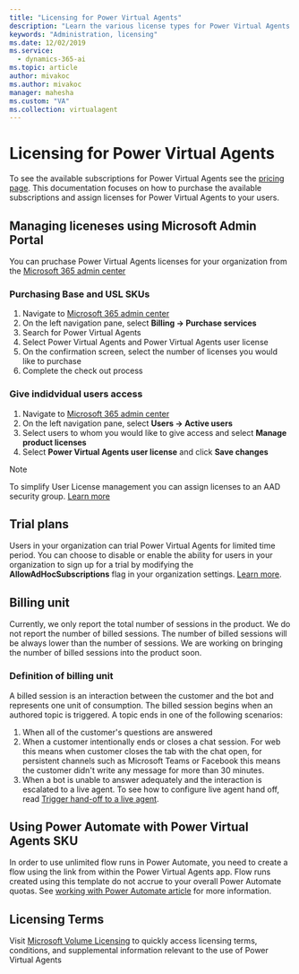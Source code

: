 ```yaml
---
title: "Licensing for Power Virtual Agents"
description: "Learn the various license types for Power Virtual Agents and learn how to manage access to Power Virtual Agents in your organization"
keywords: "Administration, licensing"
ms.date: 12/02/2019
ms.service:
  - dynamics-365-ai
ms.topic: article
author: mivakoc
ms.author: mivakoc
manager: mahesha
ms.custom: "VA"
ms.collection: virtualagent
---
```


# Licensing for Power Virtual Agents

To see the available subscriptions for Power Virtual Agents see the [pricing page](https://go.microsoft.com/fwlink/?linkid=2099502). This documentation focuses on how to purchase the available subscriptions and assign licenses for Power Virtual Agents to your users.

## Managing liceneses using Microsoft Admin Portal
You can pruchase Power Virtual Agents licenses for your organization from the [Microsoft 365 admin center](https://admin.microsoft.com/admin/default.aspx)

### Purchasing Base and USL SKUs
1. Navigate to [Microsoft 365 admin center](https://admin.microsoft.com/admin/default.aspx)
2. On the left navigation pane, select **Billing -> Purchase services**
3. Search for Power Virtual Agents
4. Select Power Virtual Agents and Power Virtual Agents user license
5. On the confirmation screen, select the number of licenses you would like to purchase
6. Complete the check out process

### Give indidvidual users access
1. Navigate to [Microsoft 365 admin center](https://admin.microsoft.com/admin/default.aspx)
2. On the left navigation pane, select **Users -> Active users**
3. Select users to whom you would like to give access and select **Manage product licenses**
4. Select **Power Virtual Agents user license** and click **Save changes**

  > [!NOTE]
  > To simplify User License management you can assign licenses to an AAD security group. [Learn more](https://docs.microsoft.com/en-us/azure/active-directory/users-groups-roles/licensing-groups-assign)

## Trial plans
Users in your organization can trial Power Virtual Agents for limited time period.
You can choose to disable or enable the ability for users in your organization to sign up for a trial by modifying the **AllowAdHocSubscriptions** flag in your organization settings. [Learn more](https://docs.microsoft.com/en-us/azure/active-directory/users-groups-roles/directory-self-service-signup). 

## Billing unit 
Currently, we only report the total number of sessions in the product. We do not report the number of billed sessions. The number of billed sessions will be always lower than the number of sessions. We are working on bringing the number of billed sessions into the product soon.

### Definition of billing unit
A billed session is an interaction between the customer and the bot and represents one unit of consumption. The billed session begins when an authored topic is triggered. A topic ends in one of the following scenarios: 
1. When all of the customer's questions are answered
2. When a customer intentionally ends or closes a chat session. For web this means when customer closes the tab with the chat open, for persistent channels such as Microsoft Teams or Facebook this means the customer didn't write any message for more than 30 minutes.
3. When a bot is unable to answer adequately and the interaction is escalated to a live agent. To see how to configure live agent hand off, read [Trigger hand-off to a live agent](how-to-handoff.md).


## Using Power Automate with Power Virtual Agents SKU
In order to use unlimited flow runs in Power Automate, you need to create a flow using the link from within the Power Virtual Agents app. Flow runs created using this template do not accrue to your overall Power Automate quotas. See [working with Power Automate article](how-to-flow.md) for more information.

## Licensing Terms
Visit [Microsoft Volume Licensing](http://www.microsoftvolumelicensing.com/Default.aspx) to quickly access licensing terms, conditions, and supplemental information relevant to the use of Power Virtual Agents
